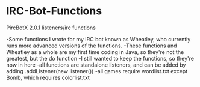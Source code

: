 IRC-Bot-Functions
=================

PircBotX 2.0.1 listeners/irc functions

-Some functions I wrote for my IRC bot known as Wheatley, who currently runs more advanced versions of the functions. 
-These functions and Wheatley as a whole are my first time coding in Java, so they're not the greatest, but the do function
-I still wanted to keep the functions, so they're now in here
-all functions are standalone listeners, and can be added by adding .addListener(new listener())
-all games require wordlist.txt except Bomb, which requires colorlist.txt
